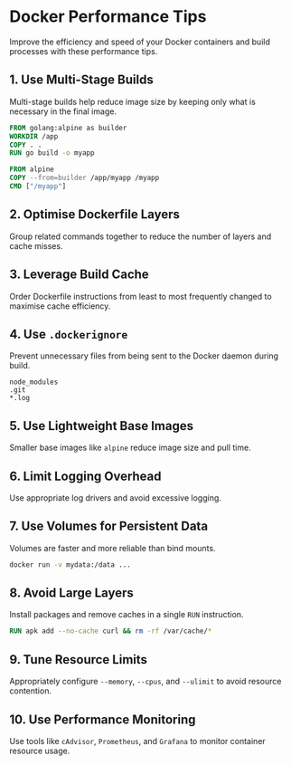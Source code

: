 # Docker Performance Tips
Improve the efficiency and speed of your Docker containers and build processes with these performance tips.


## 1. Use Multi-Stage Builds
Multi-stage builds help reduce image size by keeping only what is necessary in the final image.
```Dockerfile
FROM golang:alpine as builder
WORKDIR /app
COPY . .
RUN go build -o myapp

FROM alpine
COPY --from=builder /app/myapp /myapp
CMD ["/myapp"]
```


## 2. Optimise Dockerfile Layers
Group related commands together to reduce the number of layers and cache misses.


## 3. Leverage Build Cache
Order Dockerfile instructions from least to most frequently changed to maximise cache efficiency.


## 4. Use `.dockerignore`
Prevent unnecessary files from being sent to the Docker daemon during build.
```
node_modules
.git
*.log
```


## 5. Use Lightweight Base Images
Smaller base images like `alpine` reduce image size and pull time.


## 6. Limit Logging Overhead
Use appropriate log drivers and avoid excessive logging.


## 7. Use Volumes for Persistent Data
Volumes are faster and more reliable than bind mounts.
```bash
docker run -v mydata:/data ...
```


## 8. Avoid Large Layers
Install packages and remove caches in a single `RUN` instruction.
```Dockerfile
RUN apk add --no-cache curl && rm -rf /var/cache/*
```


## 9. Tune Resource Limits
Appropriately configure `--memory`, `--cpus`, and `--ulimit` to avoid resource contention.


## 10. Use Performance Monitoring
Use tools like `cAdvisor`, `Prometheus`, and `Grafana` to monitor container resource usage.  


